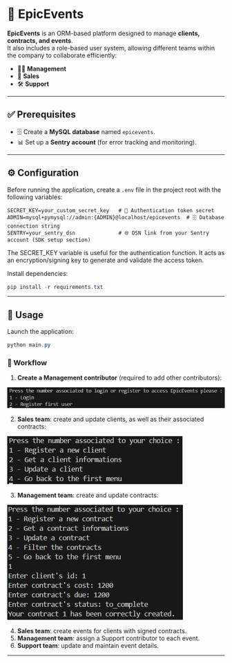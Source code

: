 # 🎉 EpicEvents  

**EpicEvents** is an ORM-based platform designed to manage **clients, contracts, and events**.  
It also includes a role-based user system, allowing different teams within the company to collaborate efficiently:  

- 👩‍💼 **Management**  
- 💼 **Sales**  
- 🛠️ **Support**  

---

## ✅ Prerequisites  
- 🗄️ Create a **MySQL database** named `epicevents`.  
- 📊 Set up a **Sentry account** (for error tracking and monitoring).  

---

## ⚙️ Configuration  
Before running the application, create a `.env` file in the project root with the following variables:  

```env
SECRET_KEY=your_custom_secret_key   # 🔑 Authentication token secret
ADMIN=mysql+pymysql://admin:{ADMIN}@localhost/epicevents  # 🗄️ Database connection string
SENTRY=your_sentry_dsn              # 🌐 DSN link from your Sentry account (SDK setup section)
```  

The SECRET_KEY variable is useful for the authentication function. It acts as an encryption/signing key to generate and validate the access token.  

Install dependencies:  
```powershell
pip install -r requirements.txt
```  

---

## 🚀 Usage  

Launch the application:  
```powershell
python main.py
```  

### 📝 Workflow  

1. **Create a Management contributor** (required to add other contributors):  

![First menu](./images/logincli.PNG)

2. **Sales team**: create and update clients, as well as their associated contracts:  

![Clients menu](./images/clientsmenu.png)

3. **Management team**: create and update contracts:  

![Contracts menu](./images/contractcli.PNG)


4. **Sales team**: create events for clients with signed contracts.  
5. **Management team**: assign a Support contributor to each event.  
6. **Support team**: update and maintain event details.  

---
